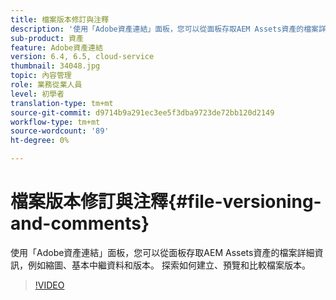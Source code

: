 ```yaml
---
title: 檔案版本修訂與注釋
description: '使用「Adobe資產連結」面板，您可以從面板存取AEM Assets資產的檔案詳細資訊，例如縮圖、基本中繼資料和版本。 探索如何建立、預覽和比較檔案版本。  '
sub-product: 資產
feature: Adobe資產連結
version: 6.4, 6.5, cloud-service
thumbnail: 34048.jpg
topic: 內容管理
role: 業務從業人員
level: 初學者
translation-type: tm+mt
source-git-commit: d9714b9a291ec3ee5f3dba9723de72bb120d2149
workflow-type: tm+mt
source-wordcount: '89'
ht-degree: 0%

---
```



# 檔案版本修訂與注釋{#file-versioning-and-comments}

使用「Adobe資產連結」面板，您可以從面板存取AEM Assets資產的檔案詳細資訊，例如縮圖、基本中繼資料和版本。 探索如何建立、預覽和比較檔案版本。

>[!VIDEO](https://video.tv.adobe.com/v/34048/?quality=12)
